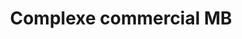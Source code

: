 ---
title: "Complexe commercial MB"
url: /kinshasa/complexe-commercial-mb/
shop: Einkaufszentrum
---